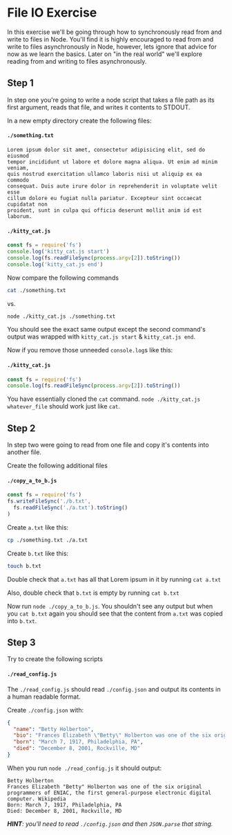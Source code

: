 # File IO Exercise

In this exercise we'll be going through how to synchronously read from and write
to files in Node. You'll find it is highly encouraged to read from and write
to files asynchronously in Node, however, lets ignore that advice for now as we
learn the basics. Later on "in the real world" we'll explore reading from and
writing to files asynchronously.

## Step 1

In step one you're going to write a node script that takes a file path as its
first argument, reads that file, and writes it contents to STDOUT.

In a new empty directory create the following files:

#### `./something.txt`

```
Lorem ipsum dolor sit amet, consectetur adipisicing elit, sed do eiusmod
tempor incididunt ut labore et dolore magna aliqua. Ut enim ad minim veniam,
quis nostrud exercitation ullamco laboris nisi ut aliquip ex ea commodo
consequat. Duis aute irure dolor in reprehenderit in voluptate velit esse
cillum dolore eu fugiat nulla pariatur. Excepteur sint occaecat cupidatat non
proident, sunt in culpa qui officia deserunt mollit anim id est laborum.
```

#### `./kitty_cat.js`

```js
const fs = require('fs')
console.log('kitty_cat.js start')
console.log(fs.readFileSync(process.argv[2]).toString())
console.log('kitty_cat.js end')
```

Now
 compare the following commands

```sh
cat ./something.txt
```

vs.

```sh
node ./kitty_cat.js ./something.txt
```

You should see the exact same output except the second command's output was
wrapped with `kitty_cat.js start` & `kitty_cat.js end`.

Now if you remove those unneeded `console.log`s like this:

#### `./kitty_cat.js`

```js
const fs = require('fs')
console.log(fs.readFileSync(process.argv[2]).toString())
```

You have essentially cloned the `cat` command. `node ./kitty_cat.js whatever_file`
should work just like `cat`.

## Step 2

In step two were going to read from one file and copy it's contents into another
file.


Create the following additional files

#### `./copy_a_to_b.js`

```js
const fs = require('fs')
fs.writeFileSync('./b.txt',
  fs.readFileSync('./a.txt').toString()
)
```

Create `a.txt` like this:

```sh
cp ./something.txt ./a.txt
```

Create `b.txt` like this:

```sh
touch b.txt
```

Double check that `a.txt` has all that Lorem ipsum in it by running `cat a.txt`

Also, double check that `b.txt` is empty by running `cat b.txt`

Now run `node ./copy_a_to_b.js`. You shouldn't see any output but when you
`cat b.txt` again you should see that the content from `a.txt` was copied into
`b.txt`.


## Step 3

Try to create the following scripts


#### `./read_config.js`

The `./read_config.js` should read `./config.json` and output its contents in a
human readable format.

Create `./config.json` with:

```json
{
  "name": "Betty Holberton",
  "bio": "Frances Elizabeth \"Betty\" Holberton was one of the six original programmers of ENIAC, the first general-purpose electronic digital computer. Wikipedia",
  "born": "March 7, 1917, Philadelphia, PA",
  "died": "December 8, 2001, Rockville, MD"
}
```

When you run `node ./read_config.js` it should output:

```
Betty Holberton
Frances Elizabeth "Betty" Holberton was one of the six original programmers of ENIAC, the first general-purpose electronic digital computer. Wikipedia
Born: March 7, 1917, Philadelphia, PA
Died: December 8, 2001, Rockville, MD
```

___HINT__: you'll need to read `./config.json` and then `JSON.parse` that string._

